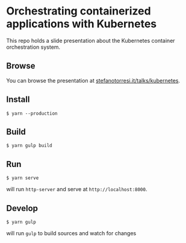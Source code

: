 # Orchestrating containerized applications with Kubernetes

This repo holds a slide presentation about the Kubernetes container orchestration system.

## Browse

You can browse the presentation at [stefanotorresi.it/talks/kubernetes](https://stefanotorresi.it/talks/kubernetes).

## Install

```shell
$ yarn --production
```

## Build
```shell
$ yarn gulp build
```

## Run

```shell
$ yarn serve
```

will run `http-server` and serve at `http://localhost:8000`.

## Develop

```shell
$ yarn gulp
```

will run `gulp` to build sources and watch for changes
